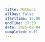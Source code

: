 ```yaml
---
title: Methods
allDay: false
startTime: 16:00
endTime: 17:30
date: 2025-08-04
completed: null
---
```

